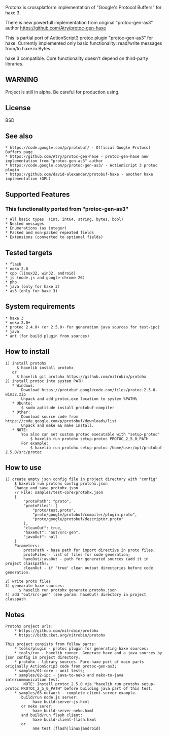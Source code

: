 Protohx is crossplatform implementation of "Google's Protocol Buffers" for haxe 3.

There is new powerfull implementation from original "protoc-gen-as3" author https://github.com/Atry/protoc-gen-haxe

This is partial port of ActionScript3 protoc plugin "protoc-gen-as3" for haxe.
Currently implemented only basic functionality: read/write messages from/to haxe.io.Bytes.
 
haxe 3 compatible. Core functionality doesn't depend on third-party libraries.

## WARNING
Project is still in alpha. Be careful for production using.

## License
BSD


## See also
    * https://code.google.com/p/protobuf/ - Official Google Protocol Buffers page
    * https://github.com/Atry/protoc-gen-haxe - protoc-gen-haxe new implementation from "protoc-gen-as3" author 
    * https://code.google.com/p/protoc-gen-as3/ - ActionScript 3 protoc plugin
    * https://github.com/david-alexander/protobuf-haxe - another haxe implementation (GPL)


## Supported Features
### This functionality ported from "protoc-gen-as3"
    * All basic types  (int, int64, string, bytes, bool)
    * Nested messages
    * Enumerations (as integer)
    * Packed and non-packed repeated fields
    * Extensions (converted to optional fields)


## Tested targets 
    * flash
    * neko 2.0
    * cpp (linux32, win32, android)
    * js (node.js and google-chrome 26)
    * php
    * java (only for haxe 3)
    * as3 (only for haxe 3)


## System requirements
    * haxe 3
    * neko 2.0+ 
    * protoc 2.4.0+ (or 2.5.0+ for generation java sources for test-ipc)
    * java 
    * ant (for build plugin from sources)


## How to install
    1) install protohx
         $ haxelib install protohx
       or
         $ haxelib git protohx https://github.com/nitrobin/protohx
    2) install protoc into system PATH
       * Windows: 
           Download https://protobuf.googlecode.com/files/protoc-2.5.0-win32.zip
           Unpack and add protoc.exe location to system %PATH%
       * Ubuntu:
           $ sudo aptitude install protobuf-compiler
       * Other:
           Download source code from https://code.google.com/p/protobuf/downloads/list
           Unpack and make && make install.
       * NOTE:
           You also can set custom protoc executable with "setup-protoc"
               $ haxelib run protohx setup-protoc PROTOC_2_5_0_PATH 
           For example:
               $ haxelib run protohx setup-protoc /home/user/opt/protobuf-2.5.0/src/protoc


## How to use
    1) create empty json config file in project directory with "config"
        $ haxelib run protohx config protohx.json
        Change and save protohx.json 
        // File: samples/test-core/protohx.json
        {
            "protoPath": "proto",
            "protoFiles": [
                "proto/test.proto",
                "proto/google/protobuf/compiler/plugin.proto",
                "proto/google/protobuf/descriptor.proto"
            ],
            "cleanOut": true,
            "haxeOut": "out/src-gen",
            "javaOut": null
        }
        Parameters:
            protoPath - base path for import directive in proto files;
            protoFiles - list of files for code generation;
            haxeOut/javaOut - path for generated sources (add it in project classpath);
            cleanOut - if 'true' clean output directories before code generation.
    
    2) write proto files
    3) genearate haxe sources:
          $ haxelib run protohx generate protohx.json
    4) add "out/src-gen" (see param: haxeOut) directory in project classpath


## Notes
    Protohx project urls: 
        * https://github.com/nitrobin/protohx
        * https://bitbucket.org/nitrobin/protohx

    This project consists from follow parts:
        * tools/plugin - protoc plugin for generating haxe sources;
        * tools/run - haxelib runner. Generate haxe and a java sources by json config in project directory;
        * protohx - library sources. Pure-haxe port of main parts originally ActionScrip3 code from protoc-gen-as3;
        * samples/01-core - unit tests;
        * samples/02-ipc - java-to-neko and neko-to-java intercommunication test.
            NOTE: Install protoc 2.5.0 via "haxelib run protohx setup-protoc PROTOC_2_5_0_PATH" before building java part of this test.
        * samples/03-network - complete client-server example.
           build/run node.js server:
                haxe build-server-js.hxml
           or neko serer:
                haxe build-server-neko.hxml
           and build/run flash client:
                haxe build-client-flash.hxml
           or
                nme test (flash|linux|android)
